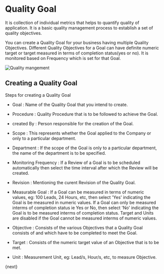 <!-- add-breadcrumbs -->
# Quality Goal

  It is collection of individual metrics that helps to quantify quality of application. It is a basic quality management process to establish a set of quality objectives.

 You can create a Quality Goal for your business having multiple Quality Objectives. Different Quality Objectives for a Goal can have definite numeric target or target measured in terms of completion status(yes or no). It is monitored based on Frequency which is set for that Goal.

<img class="screenshot" alt="Quality mangement" src="{{docs_base_url}}/assets/img/quality-management/Goal.gif">

## Creating a Quality Goal

 Steps for creating a Quality Goal

 * Goal : Name of the Quality Goal that you intend to create.
 
 * Procedure : Quality Procedure that is to be followed to achieve the Goal.

 * created By : Person responsible for the creation of the Goal.

 * Scope : This represents whether the Goal applied to the Company or only to a particular department.
 
 * Department : If the scope of the Goal is only to a particular department, the name of the department is to be specified.
 
 * Monitoring Frequency : If a Review of a Goal is to be scheduled automatically then select the time interval after which the Review will be created.

 * Revision : Mentioning the curent Revision of the Quality Goal.

 * Measurable Goal : If a Goal can be measured in terms of numeric values, eg: 100 Leads, 24 Hours, etc, then select 'Yes' indicating the Goal is be measured in numeric values. If a Goal can only be measured interms of completion status ie Yes or No, then select 'No' indicating the Goal is to be measured interms of completion status. Target and Units are disabled if the Goal cannot be measured interms of numeric values.

 * Objective : Consists of the various Objectives that a Quality Goal consists of and which have to be completed to meet the Goal.

 * Target : Consists of the numeric target value of an Objective that is to be met.

 * Unit : Measurement Unit, eg: Lead/s, Hour/s, etc, to measure Objective.

{next}
